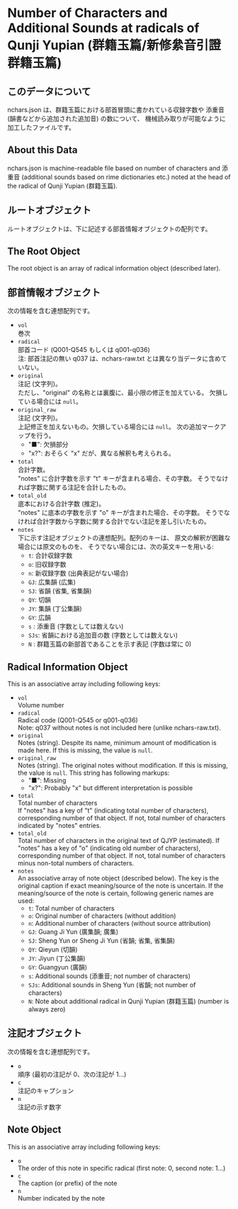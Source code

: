 Number of Characters and Additional Sounds at radicals of Qunji Yupian (群籍玉篇/新修絫音引證群籍玉篇)
=======================================================================================================


このデータについて
-------------------

nchars.json は、群籍玉篇における部首冒頭に書かれている収録字数や
添重音 (韻書などから追加された追加音) の数について、
機械読み取りが可能なように加工したファイルです。


About this Data
----------------

nchars.json is machine-readable file based on number of characters and
添重音 (additional sounds based on rime dictionaries etc.) noted at the
head of the radical of Qunji Yupian (群籍玉篇).


ルートオブジェクト
-------------------

ルートオブジェクトは、下に記述する部首情報オブジェクトの配列です。


The Root Object
----------------

The root object is an array of radical information object
(described later).


部首情報オブジェクト
---------------------

次の情報を含む連想配列です。

*	`vol`  
	巻次
*	`radical`  
	部首コード (Q001-Q545 もしくは q001-q036)  
	注: 部首注記の無い q037 は、nchars-raw.txt とは異なり当データに含めていない。
*	`original`  
	注記 (文字列)。  
	ただし、"original" の名称とは裏腹に、最小限の修正を加えている。
	欠損している場合には `null`。
*	`original_raw`  
	注記 (文字列)。  
	上記修正を加えないもの。欠損している場合には `null`。
	次の追加マークアップを行う。
	*	"■": 欠損部分
	*	"x?": おそらく "x" だが、異なる解釈も考えられる。
*	`total`  
	合計字数。  
	"notes" に合計字数を示す "t" キーが含まれる場合、その字数。
	そうでなければ字数に関する注記を合計したもの。
*	`total_old`  
	底本における合計字数 (推定)。  
	"notes" に底本の字数を示す "o" キーが含まれた場合、その字数。
	そうでなければ合計字数から字数に関する合計でない注記を差し引いたもの。
*	`notes`  
	下に示す注記オブジェクトの連想配列。配列のキーは、
	原文の解釈が困難な場合には原文のものを、
	そうでない場合には、次の英文キーを用いる:
	*	`t`: 合計収録字数
	*	`o`: 旧収録字数
	*	`n`: 新収録字数 (出典表記がない場合)
	*	`GJ`: 広集韻 (広集)
	*	`SJ`: 省韻 (省集, 省集韻)
	*	`QY`: 切韻
	*	`JY`: 集韻 (丁公集韻)
	*	`GY`: 広韻
	*	`s`  : 添重音 (字数としては数えない)
	*	`SJs`: 省韻における追加音の数 (字数としては数えない)
	*	`N` : 群籍玉篇の新部首であることを示す表記 (字数は常に 0)


Radical Information Object
---------------------------

This is an associative array including following keys:

*	`vol`  
	Volume number
*	`radical`  
	Radical code (Q001-Q545 or q001-q036)  
	Note: q037 without notes is not included here (unlike nchars-raw.txt).
*	`original`  
	Notes (string).
	Despite its name, minimum amount of modification is made here.
	If this is missing, the value is `null`.
*	`original_raw`  
	Notes (string).
	The original notes without modification.
	If this is missing, the value is `null`.
	This string has following markups:
	*	"■": Missing
	*	"x?": Probably "x" but different interpretation is possible
*	`total`  
	Total number of characters  
	If "notes" has a key of "t" (indicating total number of characters),
	corresponding number of that object. If not, total number of
	characters indicated by "notes" entries.
*	`total_old`  
	Total number of characters in the original text of QJYP (estimated).
	If "notes" has a key of "o" (indicating old number of characters),
	corresponding number of that object. If not, total number of
	characters minus non-total numbers of characters.
*	`notes`  
	An associative array of note object (described below).
	The key is the original caption if exact meaning/source of the note is
	uncertain. If the meaning/source of the note is certain, following
	generic names are used:
	*	`t`: Total number of characters
	*	`o`: Original number of characters (without addition)
	*	`n`: Additional number of characters (without source attribution)
	*	`GJ`: Guang Ji Yun (廣集韻; 廣集)
	*	`SJ`: Sheng Yun or Sheng Ji Yun (省韻; 省集, 省集韻)
	*	`QY`: Qieyun (切韻)
	*	`JY`: Jiyun (丁公集韻)
	*	`GY`: Guangyun (廣韻)
	*	`s`:   Additional sounds (添重音; not number of characters)
	*	`SJs`: Additional sounds in Sheng Yun (省韻; not number of characters)
	*	`N`: Note about additional radical in Qunji Yupian (群籍玉篇) (number is always zero)


注記オブジェクト
-----------------

次の情報を含む連想配列です。

*	`o`  
	順序 (最初の注記が 0、次の注記が 1...)
*	`c`  
	注記のキャプション
*	`n`  
	注記の示す数字


Note Object
------------

This is an associative array including following keys:

*	`o`  
	The order of this note in specific radical (first note: 0, second note: 1...)
*	`c`  
	The caption (or prefix) of the note
*	`n`  
	Number indicated by the note
